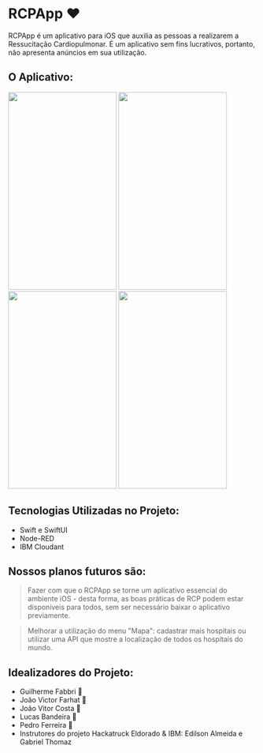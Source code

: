 # RCPApp ❤️

RCPApp é um aplicativo para iOS que auxilia as pessoas a realizarem a Ressucitação Cardiopulmonar. É um aplicativo sem fins lucrativos, portanto, não apresenta anúncios em sua utilização.


## O Aplicativo:

<div style="justify-content: center;">
<img src="https://i.imgur.com/mL2xPy3.png" width="220" height="400"> 
<img src="https://i.imgur.com/OXSQW3O.png" width="220" height="400"> 
<img src="https://i.imgur.com/JnxMa98.png" width="220" height="400"> 
<img src="https://i.imgur.com/5MFwGqo.png" width="220" height="400"> 
</div>

## Tecnologias Utilizadas no Projeto:

- Swift e SwiftUI
- Node-RED
- IBM Cloudant


## Nossos planos futuros são:

> Fazer com que o RCPApp se torne um aplicativo essencial do ambiente iOS - desta forma, as boas práticas de RCP podem estar disponíveis para todos, sem ser necessário baixar o aplicativo previamente.

> Melhorar a utilização do menu "Mapa": cadastrar mais hospitais ou utilizar uma API que mostre a localização de todos os hospitais do mundo.


## Idealizadores do Projeto:

- Guilherme Fabbri 👾
- João Victor Farhat 👾
- João Vitor Costa 👾
- Lucas Bandeira 👾
- Pedro Ferreira 👾
- Instrutores do projeto Hackatruck Eldorado & IBM: Edilson Almeida e Gabriel Thomaz
